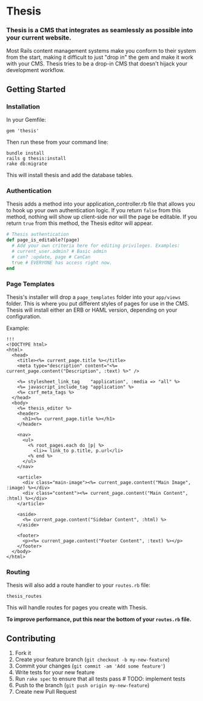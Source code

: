 # Thesis

### Thesis is a CMS that integrates as seamlessly as possible into your current website.

Most Rails content management systems make you conform to their system from the start, 
making it difficult to just "drop in" the gem and make it work with your CMS. Thesis
tries to be a drop-in CMS that doesn't hijack your development workflow.

## Getting Started

### Installation

In your Gemfile:

    gem 'thesis'
    
Then run these from your command line:

    bundle install
    rails g thesis:install
    rake db:migrate
    
This will install thesis and add the database tables.

### Authentication

Thesis adds a method into your application_controller.rb file that
allows you to hook up your own authentication logic. If you return
`false` from this method, nothing will show up client-side nor will
the page be editable. If you return `true` from this method, the
Thesis editor will appear.

```ruby
# Thesis authentication
def page_is_editable?(page)
  # Add your own criteria here for editing privileges. Examples:
  # current_user.admin? # Basic admin
  # can? :update, page # CanCan
  true # EVERYONE has access right now.
end
```

### Page Templates

Thesis's installer will drop a `page_templates` folder into your `app/views` folder.
This is where you put different styles of pages for use in the CMS.
Thesis will install either an ERB or HAML version, depending on your configuration.

Example:

```erb
!!!
<!DOCTYPE html>
<html>
  <head>
    <title><%= current_page.title %></title>
    <meta type="description" content="<%= current_page.content("Description", :text) %>" />
    
    <%= stylesheet_link_tag    "application", :media => "all" %>
    <%= javascript_include_tag "application" %>
    <%= csrf_meta_tags %>
  </head>
  <body>
    <%= thesis_editor %>
    <header>
      <h1><%= current_page.title %></h1>
    </header>
    
    <nav>
      <ul>
        <% root_pages.each do |p| %>
          <li>= link_to p.title, p.url</li>
        <% end %>
      </ul>
    </nav>

    <article>
      <div class="main-image"><%= current_page.content("Main Image", :image) %></div>
      <div class="content"><%= current_page.content("Main Content", :html) %></div>
    </article>

    <aside>
      <%= current_page.content("Sidebar Content", :html) %>
    </aside>

    <footer>
      <p><%= current_page.content("Footer Content", :text) %></p>
    </footer>
  </body>
</html>
```

### Routing
        
Thesis will also add a route handler to your `routes.rb` file:

    thesis_routes
    
This will handle routes for pages you create with Thesis.

**To improve performance, put this near the bottom of your `routes.rb` file.**

### 


## Contributing

1. Fork it
2. Create your feature branch (`git checkout -b my-new-feature`)
3. Commit your changes (`git commit -am 'Add some feature'`)
4. Write tests for your new feature
5. Run `rake spec` to ensure that all tests pass # TODO: implement tests
6. Push to the branch (`git push origin my-new-feature`)
7. Create new Pull Request
